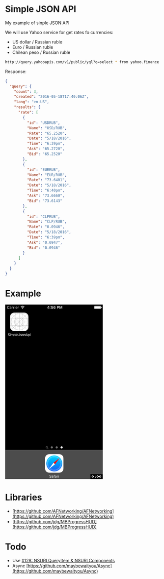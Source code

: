 # Simple JSON API

My example of sinple JSON API

We will use Yahoo service for get rates fo currencies: 

- US dollar / Russian ruble  
- Euro / Russian ruble  
- Chilean peso / Russian ruble  

```sh
http://query.yahooapis.com/v1/public/yql?q=select * from yahoo.finance.xchange where pair in ("USDRUB,EURRUB,CLPRUB")&format=json&env=store://datatables.org/alltableswithkeys
```

Response:

```json
{
  "query": {
    "count": 3,
    "created": "2016-05-18T17:40:06Z",
    "lang": "en-US",
    "results": {
      "rate": [
        {
          "id": "USDRUB",
          "Name": "USD/RUB",
          "Rate": "65.2520",
          "Date": "5/18/2016",
          "Time": "6:39pm",
          "Ask": "65.2720",
          "Bid": "65.2520"
        },
        {
          "id": "EURRUB",
          "Name": "EUR/RUB",
          "Rate": "73.6401",
          "Date": "5/18/2016",
          "Time": "6:40pm",
          "Ask": "73.6660",
          "Bid": "73.6143"
        },
        {
          "id": "CLPRUB",
          "Name": "CLP/RUB",
          "Rate": "0.0946",
          "Date": "5/18/2016",
          "Time": "6:39pm",
          "Ask": "0.0947",
          "Bid": "0.0946"
        }
      ]
    }
  }
}
```

# Example

![](example.gif)

# Libraries

- [https://github.com/AFNetworking/AFNetworking](https://github.com/AFNetworking/AFNetworking)
- [https://github.com/jdg/MBProgressHUD](https://github.com/jdg/MBProgressHUD)

# Todo

- Use [#128: NSURLQueryItem & NSURLComponents](https://littlebitesofcocoa.com/128-nsurlqueryitem-nsurlcomponents)
- Async [https://github.com/maybewaityou/Async](https://github.com/maybewaityou/Async)